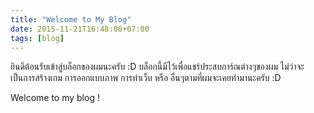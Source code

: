 ```yaml
---
title: "Welcome to My Blog"
date: 2015-11-21T16:48:00+07:00
tags: [blog]
---
```


ยินดีต้อนรับเข้าสู่บล็อกของผมนะครับ :D บล็อกนี้มีไว้เพื่อแชร์ประสบการ์ณต่างๆของผม ไม่ว่าจะเป็นการสร้างเกม การออกแบบภาพ การทำเว็บ หรือ อื่นๆตามที่ผมจะเคยทำมานะครับ :D

Welcome to my blog !
